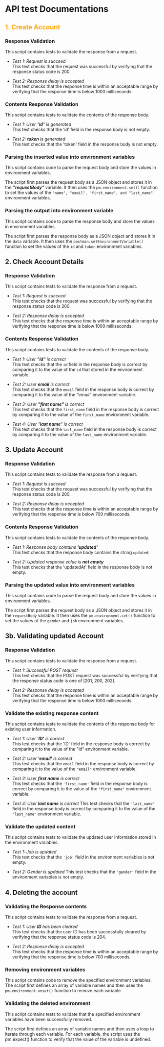 # API test Documentations

## <span style ="color:orange">1. Create Account</span>
### Response Validation
This script contains tests to validate the response from a request.
- *Test 1: Request is succeed* <br>
This test checks that the request was successful by verifying that the response status code is 200. 

- *Test 2: Response delay is accepted* <br>
This test checks that the response time is within an acceptable range by verifying that the response time is below 1000 milliseconds.

### Contents Response Validation
This script contains tests to validate the contents of the response body.
- *Test 1: User "***id***" is generated* <br>
This test checks that the 'id' field in the response body is not empty.

- *Test 2: ***token*** is generated* <br>
This test checks that the 'token' field in the response body is not empty.

### Parsing the inserted value into environment variables
This script contains code to parse the request body and store the values in environment variables.

The script first parses the request body as a JSON object and stores it in the ***"requestBody"*** variable. It then uses the `pm.environment.set()` function to set the values of the `"name", "email", "first_name", and "last_name"` environment variables.

### Parsing the output into environment variable
This script contains code to parse the response body and store the values in environment variables.

The script first parses the response body as a JSON object and stores it in the `data` variable. It then uses the `postman.setEnvironmentVariable()` function to set the values of the `id` and `token` environment variables.

## 2. Check Account Details
### Response Validation
This script contains tests to validate the response from a request.
- *Test 1: Request is succeed* <br>
This test checks that the request was successful by verifying that the response status code is 200.

- *Test 2: Response delay is accepted* <br>
This test checks that the response time is within an acceptable range by verifying that the response time is below 1000 milliseconds.

### Contents Response Validation
This script contains tests to validate the contents of the response body.
- *Test 1: User ***"id"*** is correct* <br>
This test checks that the `id` field in the response body is correct by comparing it to the value of the `id` that stored in the environment variable.

- *Test 2: User ***email*** is correct* <br>
This test checks that the `email` field in the response body is correct by comparing it to the value of the *"email"* environment variable.

- *Test 3: User ***"first name"*** is correct* <br>
This test checks that the `first_name` field in the response body is correct by comparing it to the value of the `first_name` environment variable.

- *Test 4: User "***last name***" is correct* <br>
This test checks that the `last_name` field in the response body is correct by comparing it to the value of the `last_name` environment variable.

## 3. Update Account
### Response Validation
This script contains tests to validate the response from a request.

- *Test 1: Request is succeed* <br>
This test checks that the request was successful by verifying that the response status code is 200.

- *Test 2: Response delay is accepted* <br>
This test checks that the response time is within an acceptable range by verifying that the response time is below 700 milliseconds.

### Contents Response Validation
This script contains tests to validate the contents of the response body.

- *Test 1: Response body contains ***'updated'**** <br>
This test checks that the response body contains the string `updated`.

- *Test 2: Updated response value is ***not empty**** <br>
This test checks that the 'updatedAt' field in the response body is not empty.

### Parsing the updated value into environment variables
This script contains code to parse the request body and store the values in environment variables.

The script first parses the request body as a JSON object and stores it in the `requestBody` variable. It then uses the `pm.environment.set()` function to set the values of the `gender` and `job` environment variables.

## 3b. Validating updated Account
### Response Validation
This script contains tests to validate the response from a request.

- *Test 1: Successful POST request* <br>
This test checks that the POST request was successful by verifying that the response status code is one of [201, 200, 202].

- *Test 2: Response delay is accepted* <br>
This test checks that the response time is within an acceptable range by verifying that the response time is below 1000 milliseconds.

### Validate the existing response content
This script contains tests to validate the contents of the response body for existing user information.

- *Test 1: User ***'ID'*** is correct* <br>
This test checks that the 'ID' field in the response body is correct by comparing it to the value of the "id" environment variable.

- *Test 2: User ***'email'*** is correct* <br>
This test checks that the `email` field in the response body is correct by comparing it to the value of the `"email"` environment variable.

- *Test 3: User ***first name*** is correct* <br>
This test checks that the `'first_name'` field in the response body is correct by comparing it to the value of the `"first_name"` environment variable.

- *Test 4: User ***last name*** is correct*
This test checks that the `'last_name'` field in the response body is correct by comparing it to the value of the `"last_name"` environment variable.

### Validate the updated content
This script contains tests to validate the updated user information stored in the environment variables.

- *Test 1: Job is updated* <br>
This test checks that the `'job'` field in the environment variables is not empty.

- *Test 2: Gender is updated*
This test checks that the `'gender'` field in the environment variables is not empty.

## 4. Deleting the account
### Validating the Response contents
This script contains tests to validate the response from a request.

- *Test 1: User ***ID*** has been cleared* <br>
This test checks that the user ID has been successfully cleared by verifying that the response status code is 204.

- *Test 2: Response delay is accepted* <br>
This test checks that the response time is within an acceptable range by verifying that the response time is below 700 milliseconds.

### Removing environment variables
This script contains code to remove the specified environment variables. The script first defines an array of variable names and then uses the `pm.environment.unset()` function to remove each variable.

### Validating the deleted environment
This script contains tests to validate that the specified environment variables have been successfully removed.

The script first defines an array of variable names and then uses a loop to iterate through each variable. For each variable, the script uses the pm.expect() function to verify that the value of the variable is undefined.
